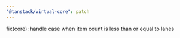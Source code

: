 ```yaml
---
"@tanstack/virtual-core": patch
---
```


fix(core): handle case when item count is less than or equal to lanes
